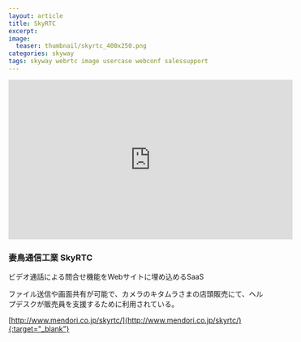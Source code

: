 ```yaml
---
layout: article
title: SkyRTC
excerpt: 
image:
  teaser: thumbnail/skyrtc_400x250.png
categories: skyway
tags: skyway webrtc image usercase webconf salessupport
---
```


<iframe width="560" height="315" src="https://www.youtube.com/embed/axuTF4m2Oaw?autoplay=1&rel=0" frameborder="0" allowfullscreen></iframe>

### 妻鳥通信工業 SkyRTC

ビデオ通話による問合せ機能をWebサイトに埋め込めるSaaS

ファイル送信や画面共有が可能で、カメラのキタムラさまの店頭販売にて、ヘルプデスクが販売員を支援するために利用されている。

[http://www.mendori.co.jp/skyrtc/](http://www.mendori.co.jp/skyrtc/){:target="_blank"}

